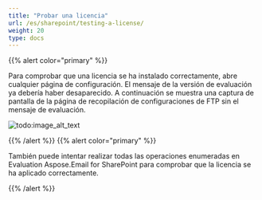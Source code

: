 ```yaml
---
title: "Probar una licencia"
url: /es/sharepoint/testing-a-license/
weight: 20
type: docs
---
```



{{% alert color="primary" %}}

Para comprobar que una licencia se ha instalado correctamente, abre cualquier página de configuración. El mensaje de la versión de evaluación ya debería haber desaparecido. A continuación se muestra una captura de pantalla de la página de recopilación de configuraciones de FTP sin el mensaje de evaluación.

![todo:image_alt_text](testing-a-license_1.png)

{{% /alert %}} {{% alert color="primary" %}}

También puede intentar realizar todas las operaciones enumeradas en Evaluation Aspose.Email for SharePoint para comprobar que la licencia se ha aplicado correctamente.

{{% /alert %}}

